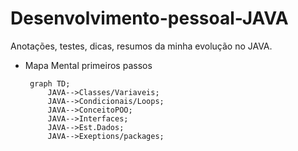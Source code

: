 # Desenvolvimento-pessoal-JAVA
Anotações, testes, dicas, resumos da minha evolução no JAVA.

- Mapa Mental primeiros passos
    ```mermaid
     graph TD;
         JAVA-->Classes/Variaveis;
         JAVA-->Condicionais/Loops;
         JAVA-->ConceitoPOO;
         JAVA-->Interfaces;
         JAVA-->Est.Dados;
         JAVA-->Exeptions/packages;
   ```
    
